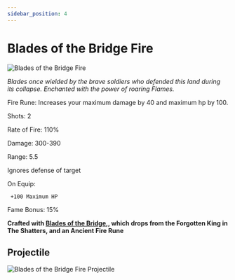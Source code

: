 ```yaml
---
sidebar_position: 4
---
```


# Blades of the Bridge Fire

![Blades of the Bridge Fire](https://vwiki.valorserver.com/api/item/picture/Blades%20of%20the%20Bridge%20Fire)

<i>Blades once wielded by the brave soldiers who defended this land during its collapse. Enchanted with the power of roaring Flames.</i>

Fire Rune: Increases your maximum damage by 40 and maximum hp by 100.

Shots: 2

Rate of Fire: 110%

Damage: 300-390

Range: 5.5

Ignores defense of target

On Equip: 

     +100 Maximum HP

Fame Bonus: 15%

**Crafted with [Blades of the Bridge](https://wiki-test.valorserver.com/docs/items/weapons/blades/ars/BladesoftheBridge),, which drops from the Forgotten King in The Shatters, and an Ancient Fire Rune**

## Projectile

![Blades of the Bridge Fire Projectile](https://cdn.discordapp.com/attachments/953134990428868629/969065260411678740/blades_of_the_bridge_fire.gif)
